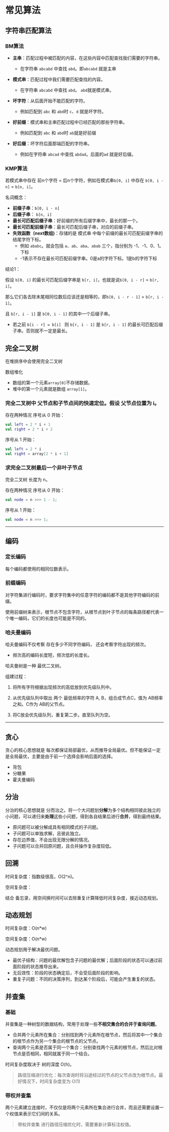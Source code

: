 # 常见算法

## 字符串匹配算法

### BM算法

* **主串**：匹配过程中被匹配的内容，在这些内容中匹配查找我们需要的字符串。
  * 在字符串 `abcabd` 中查找 `abd`。即`abcabd` 就是主串
* **模式串**：匹配过程中我们需要匹配查找的内容。
  * 在字符串 `abcabd` 中查找 `abd`。 `abd`就是模式串。
* **坏字符**：从后面开始不能匹配的字符。
  * 例如匹配到 `abc` 和 `abd`时 `c`、`d` 就是坏字符。

* **好前缀**：模式串和主串匹配过程中已经匹配的那些字符串。
  * 例如匹配到 `abc` 和 `abd`时 `ab`就是好前缀
* **好后缀**：坏字符后面那端匹配的字符串。
  * 例如在字符串 `abcad` 中查找 `abdad`。后面的`ad` 就是好后缀。

### KMP算法

若模式串中存在 前n个字符 = 后n个字符，例如在模式串`b[0, i]` 中存在 `b[0, i - n]` = `b[n, i]`。

名词概念：

* **前缀子串**：`b[0, i - n]` 
* **后缀子串**： `b[n, i]`
* **最长可匹配后缀子串**：好前缀的所有后缀字串中，最长的那一个。
* **最长可匹配前缀子串**：最长可匹配后缀子串，对应的前缀子串。
* **失效函数（next数组)**：存储的是 模式串 中每个前缀的最长可匹配前缀字串的结尾字符下标。
  * 例如 `ababc`。就会包括 `a`、`ab`、`aba`、`abab` 三个，指分别为 -1、-1、0、1。下标
  * -1表示不存在最长可匹配前缀字串。0是a的字符下标。1是b的字符下标


结论1：

假设 `b[0, i]` 的最长可匹配后缀字串是 `b[r, i]`，也就是说`b[0, i - r]` = `b[r, i]`。

那么它们各去除末尾相同位数后应该还是相等的，即`b[0, i - r - 1]`  = `b[r, i - 1]`。

且 `b[r, i - 1]` 是 `b[0, i - 1]` 的其中一个后缀子串。

* 若之前 `b[i - r] = b[i] ` 则 `b[r, i - 1]` 是  `b[r, i - 1]` 的最长可匹配后缀子串。否则就不一定是最长。



## 完全二叉树

在堆排序中会使用完全二叉树

数组堆化

* 数组的第一个元素`array[0]`不存储数据。
* 堆中的第一个元素就是数组 `array[1]`。

### 完全二叉树中 父节点和子节点间的快速定位。假设 父节点位置为 i。

存在两种情况 序号从 0 开始：

```kotlin
val left = 2 * i + 1
val right = 2 * i + 2
```

序号从 1 开始：

```kotlin
val left = 2 * i
val right = array[2 * i + 1]
```

### 求完全二叉树最后一个非叶子节点

完全二叉树 长度为 n。

存在两种情况 序号从 0 开始：

```kotlin
val node = n >>> 1 - 1;
```

序号从 1 开始：

```kotlin
val node = n >>> 1;
```

---

## 编码

### 定长编码

每个编码都使用的相同位数表示。

### 前缀编码

对字符集进行编码时，要求字符集中的任意字符的编码都不是其他字符编码的前缀。

使用前缀树来表示，根节点不包含字符，从根节点到叶子节点的每条路径都代表一个唯一编码，它们的长度也可能是不同的。

### 哈夫曼编码

哈夫曼编码不仅考察 存在多少不同字符编码， 还会考察字符出现的频次。

* 频次高的编码长度短，频次低的长度长。

哈夫曼树是一种 最优二叉树。

组建过程：

1. 将所有字符根据出现频次的高低放到优先级队列中。

2. 从优先级队列中取出 两个 最低频率的字符 A, B，组合成节点C，值为 AB频率之和。C作为 AB的父节点。

3. 将C放会优先级队列，重复第二步。直至队列为空。





---

## 贪心

贪心的核心思想就是 每次都保证局部最优，从而推导全局最优。但不能保证一定是全局最优，主要是由于前一个选择会影响后面的选择。

* 背包
* 分糖果
* 霍夫曼编码

## 分治

分治的核心思想就是 分而治之。将一个大问题划**分解**为多个结构相同彼此独立的小问题，可以递归来**处理**这些小问题，得到各自结果后进行**合并**，得到最终结果。

* 原问题可以被分解成具有相同模式的子问题。
* 子问题可以单独求解，且彼此独立。
* 存在边界值，不会出现无限分解的情况。
* 子问题可以合并回原问题，且合并操作复杂度较低。

## 回溯

时间复杂度：指数级很高，O(2^n)。

空间复杂度：

结合 备忘录，用空间换时间可以去除重复计算降低时间复杂度，接近动态规划。



## 动态规划

时间复杂度：O(n*w)

空间复杂度：O(n*w)

动态规划用于解决最优问题。

* 最优子结构：问题的最优解包含子问题的最优解；后面阶段的状态可以通过前面阶段的状态推导出来。
* 无后效性：阶段的状态确定后，不会受后面阶段的影响。
* 重复子问题：不同的决策序列，到达某个阶段后，可能会产生重复的状态。



## 并查集

### 基础

并查集是一种树型的数据结构，常用于处理一些**不相交集合的合并于查询问题**。

* 合并两个元素所在集合：分别找到两个元素所在根节点，然后将其中一个集合的根节点作为另一个集合的根节点的父节点。
* 查询两个元素是否属于同一个集合：分别查找两个元素的根节点，然后比对根节点是否相同，相同就属于同一个结合。

时间复杂度取决于 树的深度 O(h)。

> 路径压缩进行优化：每次查询时将沿途经过的节点的父节点改为根节点。最好情况下，时间复杂度变为 O(1)

### 带权并查集

两个元素建立连接时，不仅仅是将两个元素所在集合进行合并，而且还需要设置一个权值来表示它们间的关系。

> 带权并查集 进行路径压缩优化时，需要重新计算标注权值。
